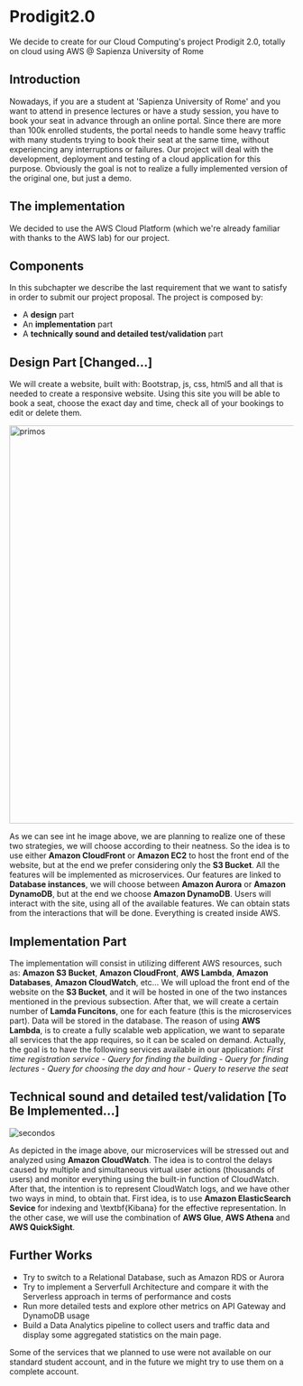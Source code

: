 # Prodigit2.0
We decide to create for our Cloud Computing's project Prodigit 2.0, totally on cloud using AWS @ Sapienza University of Rome

## Introduction
Nowadays, if you are a student at 'Sapienza University of Rome' and you want to attend in presence lectures or have a study session, you have to book your seat in advance through an online portal. Since there are more than 100k enrolled students, the portal needs to handle some heavy traffic with many students trying to book their seat at the same time, without experiencing any interruptions or failures. Our project will deal with the development, deployment and testing of a cloud application for this purpose. Obviously the goal is not to realize a fully implemented version of the original one, but just a demo.

## The implementation
We decided to use the AWS Cloud Platform  (which we're already familiar with thanks to the AWS lab) for our project.

## Components
In this subchapter we describe the last requirement that we want to satisfy in order to submit our project proposal. The project is composed by: 
- A **design** part
- An **implementation** part
- A **technically sound and detailed test/validation** part 

## Design Part [Changed...]
We will create a website, built with: Bootstrap, js, css, html5 and all that is needed to create a responsive website.
Using this site you will be able to book a seat, choose the exact day and time, check all of your bookings to edit or delete them.

<img width="706" alt="primos" src="https://user-images.githubusercontent.com/69036405/127034111-5a5d1125-94bf-493c-91a2-d39541d211b9.png">

As we can see int he image above, we are planning to realize one of these two strategies, we will choose according to their neatness. So the idea is to use either **Amazon CloudFront** or **Amazon EC2** to host the front end of the website, but at the end we prefer considering only the **S3 Bucket**. All the features will be implemented as microservices. Our features are linked to **Database instances**, we will choose between **Amazon Aurora**  or **Amazon DynamoDB**, but at the end we choose **Amazon DynamoDB**.  Users will interact with the site, using all of the available features. We can obtain stats from the interactions that will be done. Everything is created inside AWS. 

## Implementation Part
The implementation will consist in utilizing different AWS resources, such as: **Amazon S3 Bucket**, **Amazon CloudFront**, **AWS Lambda**, **Amazon Databases**, **Amazon CloudWatch**, etc...
We will upload the front end of the website on the **S3 Bucket**, and it will be hosted in one of the two instances mentioned in the previous subsection. After that, we will create a certain number of **Lamda Funcitons**, one for each feature (this is the microservices part). Data will be stored in the database.
The reason of using **AWS Lambda**, is to create a fully scalable web application, we want to separate all services that the app requires, so it can be scaled on demand.  Actually, the goal is to have the following services available in our application:
*First time registration service - Query for finding the building - Query for finding lectures - Query for choosing the day and hour - Query to reserve the seat*

## Technical sound and detailed test/validation [To Be Implemented...]

![secondos](https://user-images.githubusercontent.com/69036405/127035166-1d54a9c8-5a2f-42e3-aa49-b69393d11d4b.png)

As depicted in the image above, our microservices will be stressed out and analyzed using **Amazon CloudWatch**. The idea is to control the delays caused by multiple and simultaneous virtual user actions (thousands of users) and monitor everything using the built-in function of CloudWatch.
After that, the intention is to represent CloudWatch logs, and we have other two ways in mind, to obtain that. First idea, is to use **Amazon ElasticSearch Sevice** for indexing and \textbf{Kibana} for the effective representation. In the other case, we will use the combination of **AWS Glue**, **AWS Athena** and **AWS QuickSight**.

## Further Works
- Try to switch to a Relational Database, such as Amazon RDS or Aurora
- Try to implement a Serverfull Architecture and compare it with the Serverless approach in terms of performance and costs
- Run more detailed tests and explore other metrics on API Gateway and DynamoDB usage
- Build a Data Analytics pipeline to collect users and traffic data and display some aggregated statistics on the main page.

Some of the services that we planned to use were not available on our standard student account, and in the future we might try to use them on a complete account.
